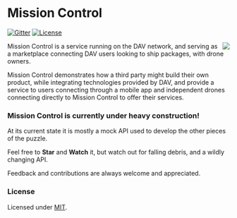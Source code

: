 # Mission Control

[![Gitter](https://img.shields.io/gitter/room/DAVFoundation/DAV-Contributors.svg?style=flat-square)](https://gitter.im/DAVFoundation/DAV-Contributors)
[![License](https://img.shields.io/github/license/DAVFoundation/missioncontrol.svg?style=flat-square)](https://github.com/DAVFoundation/missioncontrol/blob/master/LICENSE)

<img src="./resources/images/logo-missioncontrol.jpg" align="right" />

Mission Control is a service running on the DAV network, and serving as a marketplace connecting DAV users looking to ship packages, with drone owners.

Mission Control demonstrates how a third party might build their own product, while integrating technologies provided by DAV, and provide a service to users connecting through a mobile app and independent drones connecting directly to Mission Control to offer their services.

### Mission Control is currently under heavy construction!

At its current state it is mostly a mock API used to develop the other pieces of the puzzle.

Feel free to **Star** and **Watch** it, but watch out for falling debris, and a wildly changing API.

Feedback and contributions are always welcome and appreciated.

### License

Licensed under [MIT](https://github.com/DAVFoundation/missioncontrol/blob/master/LICENSE).
